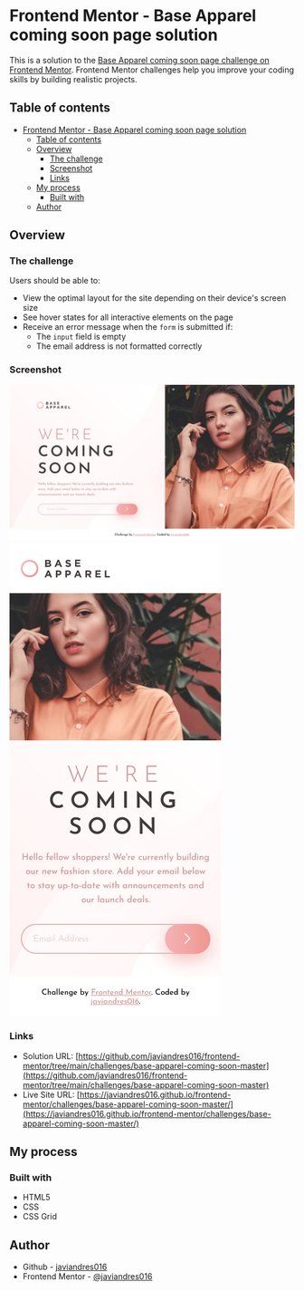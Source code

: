 # Frontend Mentor - Base Apparel coming soon page solution

This is a solution to the [Base Apparel coming soon page challenge on Frontend Mentor](https://www.frontendmentor.io/challenges/base-apparel-coming-soon-page-5d46b47f8db8a7063f9331a0). Frontend Mentor challenges help you improve your coding skills by building realistic projects.

## Table of contents

- [Frontend Mentor - Base Apparel coming soon page solution](#frontend-mentor---base-apparel-coming-soon-page-solution)
  - [Table of contents](#table-of-contents)
  - [Overview](#overview)
    - [The challenge](#the-challenge)
    - [Screenshot](#screenshot)
    - [Links](#links)
  - [My process](#my-process)
    - [Built with](#built-with)
  - [Author](#author)

## Overview

### The challenge

Users should be able to:

- View the optimal layout for the site depending on their device's screen size
- See hover states for all interactive elements on the page
- Receive an error message when the `form` is submitted if:
  - The `input` field is empty
  - The email address is not formatted correctly

### Screenshot

![mobile-preview](./screenshots/desktop-preview.png)
![desktop-preview](./screenshots/mobile-preview.png)

### Links

- Solution URL: [https://github.com/javiandres016/frontend-mentor/tree/main/challenges/base-apparel-coming-soon-master](https://github.com/javiandres016/frontend-mentor/tree/main/challenges/base-apparel-coming-soon-master)
- Live Site URL: [https://javiandres016.github.io/frontend-mentor/challenges/base-apparel-coming-soon-master/](https://javiandres016.github.io/frontend-mentor/challenges/base-apparel-coming-soon-master/)

## My process

### Built with

- HTML5
- CSS
- CSS Grid

## Author

- Github - [javiandres016](https://www.github.com/javiandres016)
- Frontend Mentor - [@javiandres016](https://www.frontendmentor.io/profile/javiandres016)
